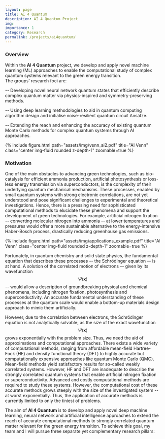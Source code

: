 ```yaml
---
layout: page
title: AI 4 Quantum
description: AI 4 Quantum Project
img: 
importance: 1
category: Research
permalink: /projects/ai4quantum/
---
```

<h3>Overview</h3> 

Within the <b>AI 4 Quantum</b> project, we develop and apply novel machine learning (ML) approaches to enable the computational study of complex quantum systems relevant to the green energy transition. <br> 
The groups' research foci are: 

-- Developing novel neural network quantum states that efficiently describe complex quantum matter via physics-inspired and symmetry-preserving methods.  

-- Using deep learning methodologies to aid in quantum computing algorithm design and initialise noise-resilient quantum circuit Ansätze. 

-- Extending the reach and enhancing the accuracy of existing quantum Monte Carlo methods for complex quantum systems through AI approaches.  <br>

{% include figure.html path="assets/img/venn_ai2.pdf" title="AI Venn" class="center img-fluid rounded z-depth-1" zoomable=true %} 


<h3>Motivation</h3> 

One of the main obstacles to advancing green technologies, such as bio-catalysis for efficient ammonia production, artificial photosynthesis or loss-less energy transmission via superconductors, is the complexity of their underlying quantum mechanical mechanisms. These processes, enabled by small quantum systems with strong electronic correlations, are not yet understood and pose significant challenges to experimental and theoretical investigations. Hence, there is a pressing need for sophisticated computational methods to elucidate these phenomena and support the development of green technologies. For example, artificial nitrogen fixation -- converting molecular nitrogen into ammonia --  at lower temperatures and pressures would offer a more sustainable alternative to the energy-intensive Haber-Bosch process, drastically reducing greenhouse gas emissions.

{% include figure.html path="assets/img/applications_example.pdf" title="AI Venn" class="center img-fluid rounded z-depth-1" zoomable=true %} 


Fortunately, in quantum chemistry and solid state physics, the fundamental equation that describes these processes -- the Schrödinger equation -- is at hand. 
A solution of the correlated motion of electrons -- given by its wavefunction $$\Psi(\mathbf{x})$$ -- would allow a description of groundbreaking physical and chemical phenomena, including nitrogen fixation, photosynthesis and superconductivity.
An accurate fundamental understanding of these processes at the quantum scale would enable a bottom-up materials design approach to mimic them artificially.

However, due to the correlation between electrons, the Schrödinger equation is not analytically solvable, as the size of the exact wavefunction $$\Psi(\mathbf{x})$$ grows exponentially with the problem size.
Thus, we need the aid of approximations and computational approaches.
There exists a wide variety of computational methods, ranging from affordable mean-field Hartree-Fock (HF) and density functional theory (DFT) to highly accurate but computationally expensive approaches like quantum Monte Carlo (QMC). 
Mean-field methods yield satisfactory results for so-called weakly correlated systems.  However, HF and DFT are inadequate to describe the strongly correlated quantum systems that enable artificial nitrogen fixation or superconductivity.  Advanced and costly computational methods are required to study these systems. However, the computational cost of these accurate methods grows steeply with the size of the investigated system -- at worst exponentially. Thus, the application of accurate methods is currently limited to only the tiniest of problems.


The aim of <b>AI 4 Quantum</b> is to develop and apply novel deep machine learning, neural network and artificial intelligence approaches to extend the reach of accurate computational methods to strongly correlated quantum matter relevant for the green energy transition. To achieve this goal, my team and I will pursue three separate yet complementary research pillars:


